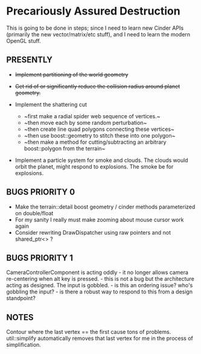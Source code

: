 # Precariously Assured Destruction

This is going to be done in steps; since I need to learn new Cinder APIs (primarily the new vector/matrix/etc stuff), and I need to learn the modern OpenGL stuff.

## PRESENTLY

* ~~Implement partitioning of the world geometry~~
* ~~Get rid of or significantly reduce the collision radius around planet geometry.~~
* Implement the shattering cut
	* ~first make a radial spider web sequence of vertices.~
	* ~then move each by some random perturbation~
	* ~then create line quad polygons connecting these vertices~
	* ~then use boost::geometry to stitch these into one polygon~
	* ~then make a method for cutting/subtracting an arbitrary boost::polygon from the terrain~
	
* Implement a particle system for smoke and clouds. The clouds would orbit the planet, might respond to explosions. The smoke be for explosions.



## BUGS PRIORITY 0

- Make the terrain::detail boost geometry / cinder methods parameterized on double/float
- For my sanity I really must make zooming about mouse cursor work again
- Consider rewriting DrawDispatcher using raw pointers and not shared_ptr<> ?

## BUGS PRIORITY 1

CameraControllerComponent is acting oddly - it no longer allows camera re-centering when alt key is pressed.
	- this is not a bug but the architecture acting as designed. The input is gobbled.
	- is this an ordering issue? who's gobbling the input?
	- is there a robust way to respond to this from a design standpoint?

## NOTES
Contour where the last vertex == the first cause tons of problems. util::simplify automatically removes that last vertex for me in the process of simplification.
